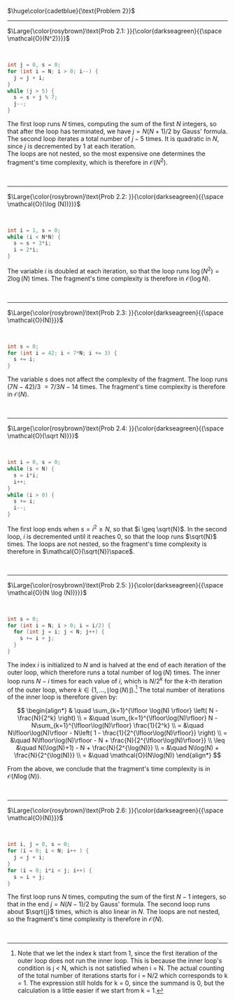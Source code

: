 $\huge\color{cadetblue}{\text{Problem 2}}$

----------------------

$\Large{\color{rosybrown}\text{Prob 2.1: }}{\color{darkseagreen}{{\space \mathcal{O}(N^2)}}}$  

<br/>

```c
int j = 0, s = 0;
for (int i = N; i > 0; i--) {
  j = j + i;
}
while (j > 5) {
  s = s + j % 7;
  j--;
}
```

The first loop runs $N$ times, computing the sum of the first $N$ integers, so that after the loop has terminated, we have $j = N(N+1)/2$ by Gauss' formula. The second loop iterates a total number of $j - 5$ times. It is quadratic in $N$, since $j$ is decremented by $1$ at each iteration.  
The loops are not nested, so the most expensive one determines the fragment's time complexity, which is therefore in $\mathcal{O}(N^2)$.

<br/>

----------------------

$\Large{\color{rosybrown}\text{Prob 2.2: }}{\color{darkseagreen}{{\space \mathcal{O}(\log (N))}}}$  

<br/>

```c
int i = 1, s = 0;
while (i < N*N) {
  s = s + 3*i;
  i = 2*i;
}
```

The variable $i$ is doubled at each iteration, so that the loop runs $\log(N^2) = 2\log(N)$ times. The fragment's time complexity is therefore in $\mathcal{O}(\log N)$.

<br/>

----------------------

$\Large{\color{rosybrown}\text{Prob 2.3: }}{\color{darkseagreen}{{\space \mathcal{O}(N)}}}$  

<br/>

```c
int s = 0;
for (int i = 42; i < 7*N; i += 3) {
  s += i;
}
```

The variable $s$ does not affect the complexity of the fragment. The loop runs $(7N - 42)/3$ $= 7/3N - 14$ times. The fragment's time complexity is therefore in $\mathcal{O}(N)$.

<br/>

----------------------

$\Large{\color{rosybrown}\text{Prob 2.4: }}{\color{darkseagreen}{{\space \mathcal{O}(\sqrt N)}}}$  

<br/>

```c
int i = 0, s = 0;
while (s < N) {
  s = i*i;
  i++;
}
while (i > 0) {
  s += i;
  i--;
}
```

The first loop ends when $s = i^2 \geq N$, so that $i \geq \sqrt{N}$. In the second loop, $i$ is decremented until it reaches $0$, so that the loop runs $\sqrt{N}$ times. The loops are not nested, so the fragment's time complexity is therefore in $\mathcal{O}(\sqrt{N})\space$.  

<br/>

----------------------

$\Large{\color{rosybrown}\text{Prob 2.5: }}{\color{darkseagreen}{{\space \mathcal{O}(N \log (N))}}}$  

<br/>

```c
int s = 0;
for (int i = N; i > 0; i = i/2) {
  for (int j = i; j < N; j++) {
    s += i + j;
  }
}
```

The index $i$ is initialized to $N$ and is halved at the end of each iteration of the outer loop, which therefore runs a total number of $\log(N)$ times. The inner loop runs $N - i$ times for each value of $i$, which is $N/2^k$ for the $k$-th iteration of the outer loop, where $k \in \lbrace 1, \dots, \lfloor \log(N) \rfloor \rbrace$.[^1]
The total number of iterations of the inner loop is therefore given by:

$$
\begin{align*}
& \quad \sum_{k=1}^{\lfloor \log(N) \rfloor} \left( N - \frac{N}{2^k} \right) \\
= &\quad \sum_{k=1}^{\lfloor\log(N)\rfloor} N - N\sum_{k=1}^{\lfloor\log(N)\rfloor} \frac{1}{2^k} \\
= &\quad N\lfloor\log(N)\rfloor - N\left( 1 - \frac{1}{2^{\lfloor\log(N)\rfloor}} \right) \\
= &\quad N\lfloor\log(N)\rfloor - N + \frac{N}{2^{\lfloor\log(N)\rfloor}} \\
\leq &\quad N(\log(N)+1) - N + \frac{N}{2^{\log(N)}} \\
= &\quad N\log(N) + \frac{N}{2^{\log(N)}} \\
= &\quad \mathcal{O}(N\log(N))
\end{align*}
$$

From the above, we conclude that the fragment's time complexity is in $\mathcal{O}(N\log(N))$.

[^1]: Note that we let the index k start from 1, since the first iteration of the outer loop does not run the inner loop. This is because the inner loop's condition is j < N, which is not satisfied when i = N. The actual counting of the total number of iterations starts for i = N/2 which corresponds to k = 1. The expression still holds for k = 0, since the summand is 0, but the calculation is a little easier if we start from k = 1.

<br/>

----------------------

$\Large{\color{rosybrown}\text{Prob 2.6: }}{\color{darkseagreen}{{\space \mathcal{O}(N)}}}$  

<br/>

```c
int i, j = 0, s = 0;
for (i = 0; i < N; i++ ) {
  j = j + i;
}
for (i = 0; i*i < j; i++) {
  s = i + j;
}
```

The first loop runs $N$ times, computing the sum of the first $N - 1$ integers, so that in the end $j = N(N-1)/2$ by Gauss' formula. The second loop runs about $\sqrt{j}$ times, which is also linear in $N$. The loops are not nested, so the fragment's time complexity is therefore in $\mathcal{O}(N)$.

<br/>